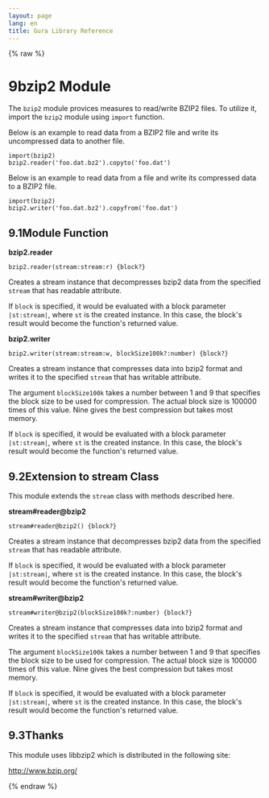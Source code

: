 ```yaml
---
layout: page
lang: en
title: Gura Library Reference
---
```


{% raw %}
<h1><span class="caption-index-1">9</span><a name="anchor-9"></a>bzip2 Module</h1>
<p>
The <code>bzip2</code> module provices measures to read/write BZIP2 files. To utilize it, import the <code>bzip2</code> module using <code>import</code> function.
</p>
<p>
Below is an example to read data from a BZIP2 file and write its uncompressed data to another file.
</p>
<pre><code>import(bzip2)
bzip2.reader('foo.dat.bz2').copyto('foo.dat')
</code></pre>
<p>
Below is an example to read data from a file and write its compressed data to a BZIP2 file.
</p>
<pre><code>import(bzip2)
bzip2.writer('foo.dat.bz2').copyfrom('foo.dat')
</code></pre>
<h2><span class="caption-index-2">9.1</span><a name="anchor-9-1"></a>Module Function</h2>
<p>
<strong>bzip2.reader</strong>
</p>
<p>
<code>bzip2.reader(stream:stream:r) {block?}</code>
</p>
<p>
Creates a stream instance that decompresses bzip2 data from the specified <code>stream</code> that has readable attribute.
</p>
<p>
If <code>block</code> is specified, it would be evaluated with a block parameter <code>|st:stream|</code>, where <code>st</code> is the created instance. In this case, the block's result would become the function's returned value.
</p>
<p>
<strong>bzip2.writer</strong>
</p>
<p>
<code>bzip2.writer(stream:stream:w, blockSize100k?:number) {block?}</code>
</p>
<p>
Creates a stream instance that compresses data into bzip2 format and writes it to the specified <code>stream</code> that has writable attribute.
</p>
<p>
The argument <code>blockSize100k</code> takes a number between 1 and 9 that specifies the block size to be used for compression. The actual block size is 100000 times of this value. Nine gives the best compression but takes most memory.
</p>
<p>
If <code>block</code> is specified, it would be evaluated with a block parameter <code>|st:stream|</code>, where <code>st</code> is the created instance. In this case, the block's result would become the function's returned value.
</p>
<h2><span class="caption-index-2">9.2</span><a name="anchor-9-2"></a>Extension to stream Class</h2>
<p>
This module extends the <code>stream</code> class with methods described here.
</p>
<p>
<strong>stream#reader@bzip2</strong>
</p>
<p>
<code>stream#reader@bzip2() {block?}</code>
</p>
<p>
Creates a stream instance that decompresses bzip2 data from the specified <code>stream</code> that has readable attribute.
</p>
<p>
If <code>block</code> is specified, it would be evaluated with a block parameter <code>|st:stream|</code>, where <code>st</code> is the created instance. In this case, the block's result would become the function's returned value.
</p>
<p>
<strong>stream#writer@bzip2</strong>
</p>
<p>
<code>stream#writer@bzip2(blockSize100k?:number) {block?}</code>
</p>
<p>
Creates a stream instance that compresses data into bzip2 format and writes it to the specified <code>stream</code> that has writable attribute.
</p>
<p>
The argument <code>blockSize100k</code> takes a number between 1 and 9 that specifies the block size to be used for compression. The actual block size is 100000 times of this value. Nine gives the best compression but takes most memory.
</p>
<p>
If <code>block</code> is specified, it would be evaluated with a block parameter <code>|st:stream|</code>, where <code>st</code> is the created instance. In this case, the block's result would become the function's returned value.
</p>
<h2><span class="caption-index-2">9.3</span><a name="anchor-9-3"></a>Thanks</h2>
<p>
This module uses libbzip2 which is distributed in the following site:
</p>
<p>
<a href="http://www.bzip.org/">http://www.bzip.org/</a>
</p>
<p />

{% endraw %}
